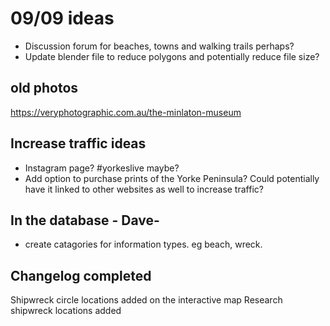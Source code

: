 # 09/09 ideas
- Discussion forum for beaches, towns and walking trails perhaps?
- Update blender file to reduce polygons and potentially reduce file size?

## old photos
https://veryphotographic.com.au/the-minlaton-museum 

## Increase traffic ideas
- Instagram page? #yorkeslive maybe?
- Add option to purchase prints of the Yorke Peninsula? Could potentially have it linked to other websites as well to increase traffic? 

## In the database - Dave- 
- create catagories for information types. eg beach, wreck.

## Changelog completed
Shipwreck circle locations added on the interactive map
Research shipwreck locations added